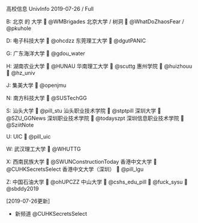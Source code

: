 高校信息 UnivInfo
2019-07-26 / Full

B:
  北京 的 大学
    📣  @WMBrigades
  北京大学 / 树洞
    📣  @WhatDoZhaosFear / @pkuhole

D:
  电子科技大学
    📣  @ohcdzz
  东莞理工大学
    📣  @dgutPANIC

G:
  广东海洋大学
    💬  @gdou_water

H:
  湖南农业大学
    💬  @HUNAU
  华南理工大学
    💬  @scuttg
  惠州学院
    📣  @huizhouu
    💬  @hz_univ

J:
  集美大学
    💬  @openjmu

N:
  南方科技大学
    📣  @SUSTechGG

S:
  汕头大学
    📣  @pill_stu
  汕头职业技术学院
    📣  @stptpill
  深圳大学
    📣  @SZU_GGNews
  深圳职业技术学院
    📣  @todayszpt
  深圳信息职业技术学院
    📣  @SziitNote

U:
  UIC
    📣  @pill_uic

W:
  武汉理工大学
    💬  @WHUTTG

X:
  西南民族大学
    📣  @SWUNConstructionToday
  香港中文大学
    📣  @CUHKSecretsSelect
  香港中文大学（深圳）
    📣  @pill_lgu

Z:
  中国石油大学
    📣  @ohUPCZZ
  中山大学
    📣  @cshs_edu_pill
    📣  @fuck_sysu
    💬  @sbddy2019


[2019-07-26更新]
- 新频道 @CUHKSecretsSelect